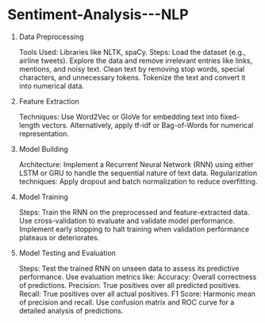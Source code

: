 # Sentiment-Analysis---NLP

1. Data Preprocessing

    Tools Used: Libraries like NLTK, spaCy.
    Steps:
        Load the dataset (e.g., airline tweets).
        Explore the data and remove irrelevant entries like links, mentions, and noisy text.
        Clean text by removing stop words, special characters, and unnecessary tokens.
        Tokenize the text and convert it into numerical data.

2. Feature Extraction

    Techniques:
        Use Word2Vec or GloVe for embedding text into fixed-length vectors.
        Alternatively, apply tf-idf or Bag-of-Words for numerical representation.

3. Model Building

    Architecture:
        Implement a Recurrent Neural Network (RNN) using either LSTM or GRU to handle the sequential nature of text data.
        Regularization techniques: Apply dropout and batch normalization to reduce overfitting.

4. Model Training

    Steps:
        Train the RNN on the preprocessed and feature-extracted data.
        Use cross-validation to evaluate and validate model performance.
        Implement early stopping to halt training when validation performance plateaus or deteriorates.

5. Model Testing and Evaluation

    Steps:
        Test the trained RNN on unseen data to assess its predictive performance.
        Use evaluation metrics like:
            Accuracy: Overall correctness of predictions.
            Precision: True positives over all predicted positives.
            Recall: True positives over all actual positives.
            F1 Score: Harmonic mean of precision and recall.
        Use confusion matrix and ROC curve for a detailed analysis of predictions.
